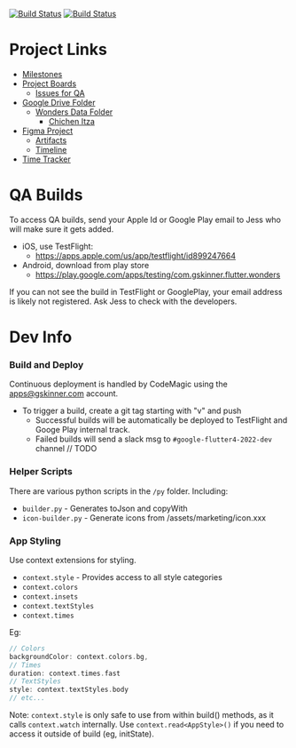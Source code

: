 <a href="https://github.com/gskinnerTeam/flutter-wonders-app/actions"><img src="https://github.com/gskinnerTeam/flutter-wonders-app/workflows/integration_tests/badge.svg" alt="Build Status"></a>  <a href="https://github.com/gskinnerTeam/flutter-wonders-app/actions"><img src="https://github.com/gskinnerTeam/flutter-wonders-app/workflows/widget_tests/badge.svg" alt="Build Status"></a>
# Project Links

- [Milestones](https://github.com/gskinnerTeam/flutter-wonders-app/milestones?direction=asc&sort=due_date&state=open)
- [Project Boards](https://github.com/orgs/gskinnerTeam/projects/4/views/4)
  - [Issues for QA](https://github.com/orgs/gskinnerTeam/projects/4/views/6)
- [Google Drive Folder](https://drive.google.com/drive/folders/1tKwqBFGll87pK-iXon0AwpW36oRDCYAt)
  - [Wonders Data Folder](https://drive.google.com/drive/folders/1U2Z1axcJh8v65fUiXmJEDJKAdtK1R4WA) 
    - [Chichen Itza](https://docs.google.com/document/d/1_YDWlRiAFz-8kPvHJo2X5UyNi6jk5YGlBBwe2v5KcN4/edit)
- [Figma Project](https://www.figma.com/file/814LAO3wAzMNbB7YYPZpnZ/Wireframe)
  - [Artifacts](https://www.figma.com/file/814LAO3wAzMNbB7YYPZpnZ/Wireframe?node-id=785%3A7621)
  - [Timeline](https://www.figma.com/file/814LAO3wAzMNbB7YYPZpnZ/Wireframe?node-id=785%3A6853)
- [Time Tracker](https://timetracker.gskinner.com/#c=CD164420-AFD3-4BD6-B60D-BDEB28253846&p=82826D2A-E5E5-4D56-B689-B9DBF169A2D0&t=EAB922B4-2402-49CC-9666-D3FA76A2C33A)

# QA Builds
To access QA builds, send your Apple Id or Google Play email to Jess who will make sure it gets added.
- iOS, use TestFlight:
  - https://apps.apple.com/us/app/testflight/id899247664
- Android, download from play store
  - https://play.google.com/apps/testing/com.gskinner.flutter.wonders

If you can not see the build in TestFlight or GooglePlay, your email address is likely not registered. Ask Jess to check with the developers.

# Dev Info

### Build and Deploy
Continuous deployment is handled by CodeMagic using the apps@gskinner.com account. 
- To trigger a build, create a git tag starting with "v" and push
  - Successful builds will be automatically be deployed to TestFlight and Googe Play internal track.
  - Failed builds will send a slack msg to `#google-flutter4-2022-dev` channel // TODO

### Helper Scripts
There are various python scripts in the `/py` folder. Including:
- `builder.py` - Generates toJson and copyWith
- `icon-builder.py` - Generate icons from /assets/marketing/icon.xxx

### App Styling
Use context extensions for styling. 
- `context.style` - Provides access to all style categories
- `context.colors`
- `context.insets`
- `context.textStyles`
- `context.times`

Eg:
```dart
// Colors
backgroundColor: context.colors.bg,
// Times
duration: context.times.fast
// TextStyles
style: context.textStyles.body
// etc...
```

Note: `context.style` is only safe to use from within build() methods, as it calls `context.watch` internally. Use `context.read<AppStyle>()` if you need to access it outside of build (eg, initState).

